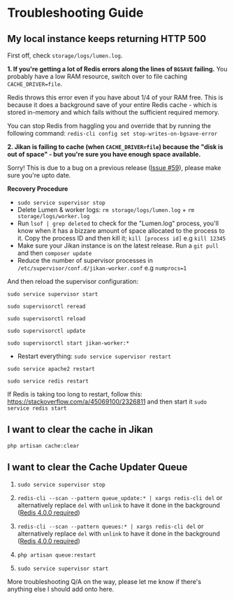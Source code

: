 # Troubleshooting Guide

## My local instance keeps returning HTTP 500

First off, check `storage/logs/lumen.log`.

**1. If you're getting a lot of Redis errors along the lines of `BGSAVE` failing.**
You probably have a low RAM resource, switch over to file caching `CACHE_DRIVER=file`.

Redis throws this error even if you have about 1/4 of your RAM free. This is because it does a background save of your entire Redis cache - which is stored in-memory and which fails without the sufficient required memory.

You can stop Redis from haggling you and override that by running the following command: `redis-cli config set stop-writes-on-bgsave-error`

**2. Jikan is failing to cache (when `CACHE_DRIVER=file`) because the "disk is out of space" - but you're sure you have enough space available.**

Sorry! This is due to a bug on a previous release ([Issue #59](https://github.com/jikan-me/jikan-rest/issues/59)), please make sure you're upto date.

**Recovery Procedure**
- `sudo service supervisor stop`
- Delete Lumen & worker logs: `rm storage/logs/lumen.log` + `rm storage/logs/worker.log`
- Run `lsof | grep deleted` to check for the "Lumen.log" process, you'll know when it has a bizzare amount of space allocated to the process to it. Copy the process ID and then kill it; `kill [process id]` e.g `kill 12345`
- Make sure your Jikan instance is on the latest release. Run a `git pull` and then `composer update`
- Reduce the number of supervisor processes in `/etc/supervisor/conf.d/jikan-worker.conf` e.g `numprocs=1`

And then reload the supervisor configuration:

`sudo service supervisor start`

`sudo supervisorctl reread`

`sudo supervisorctl reload`

`sudo supervisorctl update`

`sudo supervisorctl start jikan-worker:*`

- Restart everything:
`sudo service supervisor restart`

`sudo service apache2 restart`

`sudo service redis restart`

If Redis is taking too long to restart, follow this: https://stackoverflow.com/a/45069100/2326811 and then start it `sudo service redis start`


## I want to clear the cache in Jikan
`php artisan cache:clear`

## I want to clear the Cache Updater Queue
1. `sudo service supervisor stop`

2. `redis-cli --scan --pattern queue_update:* | xargs redis-cli del` or alternatively replace `del` with `unlink` to have it done in the background ([Redis 4.0.0 required](https://redis.io/commands/unlink))

3. `redis-cli --scan --pattern queues:* | xargs redis-cli del` or alternatively replace `del` with `unlink` to have it done in the background ([Redis 4.0.0 required](https://redis.io/commands/unlink))

4. `php artisan queue:restart`

5. `sudo service supervisor start`


More troubleshooting Q/A on the way, please let me know if there's anything else I should add onto here.
